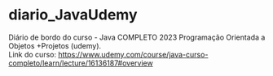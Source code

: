 # diario_JavaUdemy
Diário de bordo do curso -  Java COMPLETO 2023 Programação Orientada a Objetos +Projetos (udemy). <br>
Link do curso: https://www.udemy.com/course/java-curso-completo/learn/lecture/16136187#overview
